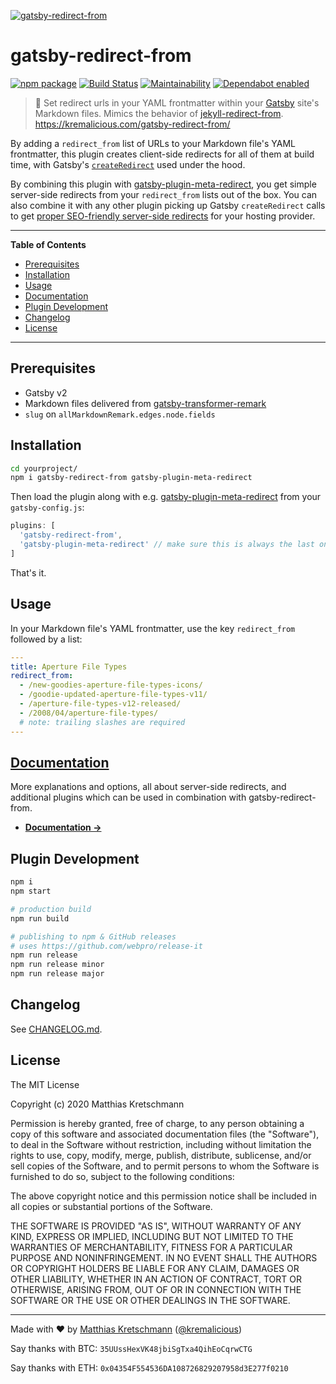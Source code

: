 [![gatsby-redirect-from](https://raw.githubusercontent.com/kremalicious/gatsby-redirect-from/master/src/gatsby-redirect-from.png)](https://kremalicious.com/gatsby-redirect-from/)

# gatsby-redirect-from

[![npm package](https://img.shields.io/npm/v/gatsby-redirect-from.svg)](https://www.npmjs.com/package/gatsby-redirect-from)
[![Build Status](https://travis-ci.com/kremalicious/gatsby-redirect-from.svg?branch=master)](https://travis-ci.com/kremalicious/gatsby-redirect-from)
[![Maintainability](https://api.codeclimate.com/v1/badges/9643b2a038a7d338a73a/maintainability)](https://codeclimate.com/github/kremalicious/gatsby-redirect-from/maintainability)
[![Dependabot enabled](https://badgen.net/dependabot/thepracticaldev/dev.to?icon=dependabot)](https://dependabot.com/)

> 🎯 Set redirect urls in your YAML frontmatter within your [Gatsby](https://www.gatsbyjs.org) site's Markdown files. Mimics the behavior of [jekyll-redirect-from](https://github.com/jekyll/jekyll-redirect-from).
> https://kremalicious.com/gatsby-redirect-from/

By adding a `redirect_from` list of URLs to your Markdown file's YAML frontmatter, this plugin creates client-side redirects for all of them at build time, with Gatsby's [`createRedirect`](https://www.gatsbyjs.org/docs/actions/#createRedirect) used under the hood.

By combining this plugin with [gatsby-plugin-meta-redirect](https://github.com/getchalk/gatsby-plugin-meta-redirect), you get simple server-side redirects from your `redirect_from` lists out of the box. You can also combine it with any other plugin picking up Gatsby `createRedirect` calls to get [proper SEO-friendly server-side redirects](https://kremalicious.com/gatsby-redirect-from/#server-side-redirects) for your hosting provider.

---

**Table of Contents**

- [Prerequisites](#prerequisites)
- [Installation](#installation)
- [Usage](#usage)
- [Documentation](#documentation)
- [Plugin Development](#plugin-development)
- [Changelog](#changelog)
- [License](#license)

---

## Prerequisites

- Gatsby v2
- Markdown files delivered from [gatsby-transformer-remark](https://github.com/gatsbyjs/gatsby/tree/master/packages/gatsby-transformer-remark)
- `slug` on `allMarkdownRemark.edges.node.fields`

## Installation

```bash
cd yourproject/
npm i gatsby-redirect-from gatsby-plugin-meta-redirect
```

Then load the plugin along with e.g. [gatsby-plugin-meta-redirect](https://github.com/getchalk/gatsby-plugin-meta-redirect) from your `gatsby-config.js`:

```js
plugins: [
  'gatsby-redirect-from',
  'gatsby-plugin-meta-redirect' // make sure this is always the last one
]
```

That's it.

## Usage

In your Markdown file's YAML frontmatter, use the key `redirect_from` followed by a list:

```yaml
---
title: Aperture File Types
redirect_from:
  - /new-goodies-aperture-file-types-icons/
  - /goodie-updated-aperture-file-types-v11/
  - /aperture-file-types-v12-released/
  - /2008/04/aperture-file-types/
  # note: trailing slashes are required
---

```

## [Documentation](https://kremalicious.com/gatsby-redirect-from/)

More explanations and options, all about server-side redirects, and additional plugins which can be used in combination with gatsby-redirect-from.

- **[Documentation →](https://kremalicious.com/gatsby-redirect-from/)**

## Plugin Development

```bash
npm i
npm start

# production build
npm run build

# publishing to npm & GitHub releases
# uses https://github.com/webpro/release-it
npm run release
npm run release minor
npm run release major
```

## Changelog

See [CHANGELOG.md](CHANGELOG.md).

## License

The MIT License

Copyright (c) 2020 Matthias Kretschmann

Permission is hereby granted, free of charge, to any person obtaining a copy of this software and associated documentation files (the "Software"), to deal in the Software without restriction, including without limitation the rights to use, copy, modify, merge, publish, distribute, sublicense, and/or sell copies of the Software, and to permit persons to whom the Software is furnished to do so, subject to the following conditions:

The above copyright notice and this permission notice shall be included in all copies or substantial portions of the Software.

THE SOFTWARE IS PROVIDED "AS IS", WITHOUT WARRANTY OF ANY KIND, EXPRESS OR IMPLIED, INCLUDING BUT NOT LIMITED TO THE WARRANTIES OF MERCHANTABILITY, FITNESS FOR A PARTICULAR PURPOSE AND NONINFRINGEMENT. IN NO EVENT SHALL THE AUTHORS OR COPYRIGHT HOLDERS BE LIABLE FOR ANY CLAIM, DAMAGES OR OTHER LIABILITY, WHETHER IN AN ACTION OF CONTRACT, TORT OR OTHERWISE, ARISING FROM, OUT OF OR IN CONNECTION WITH THE SOFTWARE OR THE USE OR OTHER DEALINGS IN THE SOFTWARE.

---

Made with ♥ by [Matthias Kretschmann](https://matthiaskretschmann.com) ([@kremalicious](https://github.com/kremalicious))

Say thanks with BTC:
`35UUssHexVK48jbiSgTxa4QihEoCqrwCTG`

Say thanks with ETH:
`0x04354F554536DA108726829207958d3E277f0210`
